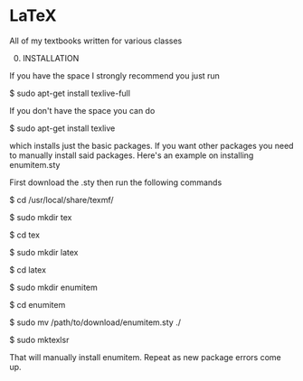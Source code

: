 # LaTeX

All of my textbooks written for various classes

0. INSTALLATION

If you have the space I strongly recommend you just run

$ sudo apt-get install texlive-full

If you don't have the space you can do

$ sudo apt-get install texlive

which installs just the basic packages. If you want other packages you need to manually 
install said packages. Here's an example on installing enumitem.sty

First download the .sty
then run the following commands

$ cd /usr/local/share/texmf/

$ sudo mkdir tex

$ cd tex

$ sudo mkdir latex

$ cd latex

$ sudo mkdir enumitem

$ cd enumitem

$ sudo mv /path/to/download/enumitem.sty ./

$ sudo mktexlsr

That will manually install enumitem. Repeat as new package errors come up.